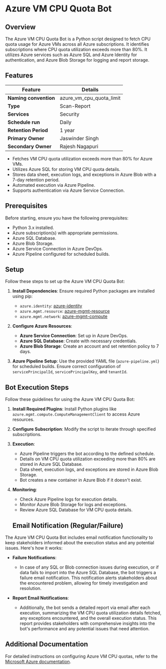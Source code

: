 # Azure VM CPU Quota Bot

## Overview
The Azure VM CPU Quota Bot is a Python script designed to fetch CPU quota usage for Azure VMs across all Azure subscriptions. It identifies subscriptions where CPU quota utilization exceeds more than 80%. It utilizes Azure services such as Azure SQL and Azure Identity for authentication, and Azure Blob Storage for logging and report storage.

## Features

| Feature              | Details                                                 |
|----------------------|---------------------------------------------------------|
| **Naming convention**| azure_vm_cpu_quota_limit                                |
| **Type**             | Scan-Report                                             |
| **Services**         | Security                                                         |
| **Schedule run**     | Daily                                                        |
| **Retention Period** | 1 year                                                  |
| **Primary Owner**    | Jaswinder Singh                                         |
| **Secondary Owner**  | Rajesh Nagapuri                                         |

- Fetches VM CPU quota utilization exceeds more than 80% for Azure VMs.
- Utilizes Azure SQL for storing VM CPU quota details.
- Stores data sheet, execution logs, and exceptions in Azure Blob with a 7-day retention period.
- Automated execution via Azure Pipeline.
- Supports authentication via Azure Service Connection.

## Prerequisites
Before starting, ensure you have the following prerequisites:

- Python 3.x installed.
- Azure subscription(s) with appropriate permissions.
- Azure SQL Database.
- Azure Blob Storage.
- Azure Service Connection in Azure DevOps.
- Azure Pipeline configured for scheduled builds.

## Setup
Follow these steps to set up the Azure VM CPU Quota Bot:

1. **Install Dependencies**: Ensure required Python packages are installed using pip:
   - `azure.identity`: [azure-identity](https://pypi.org/project/azure-identity)
   - `azure.mgmt.resource`: [azure-mgmt-resource](https://pypi.org/project/azure-mgmt-resource)
   - `azure.mgmt.network`: [azure-mgmt-compute](https://pypi.org/project/azure-mgmt-compute)
   
2. **Configure Azure Resources**:
   - **Azure Service Connection**: Set up in Azure DevOps.
   - **Azure SQL Database**: Create with necessary credentials.
   - **Azure Blob Storage**: Create an account and set retention policy to 7 days.
   
3. **Azure Pipeline Setup**: Use the provided YAML file (`azure-pipeline.yml`) for scheduled builds. Ensure correct configuration of `servicePrincipalId`, `servicePrincipalKey`, and `tenantId`.

## Bot Execution Steps
Follow these guidelines for using the Azure VM CPU Quota Bot:

1. **Install Required Plugins**: Install Python plugins like `azure.mgmt.compute.ComputeManagementClient` to access Azure resources.

2. **Configure Subscription**: Modify the script to iterate through specified subscriptions.

3. **Execution**:
   - Azure Pipeline triggers the bot according to the defined schedule.
   - Details on VM CPU quota utilization exceeding more than 80% are stored in Azure SQL Database.
   - Data sheet, execution logs, and exceptions are stored in Azure Blob Storage.
   - Bot creates a new container in Azure Blob if it doesn't exist.

4. **Monitoring**:
   - Check Azure Pipeline logs for execution details.
   - Monitor Azure Blob Storage for logs and exceptions.
   - Review Azure SQL Database for VM CPU quota details.
   ## Email Notification (Regular/Failure)
The Azure VM CPU Quota Bot includes email notification functionality to keep stakeholders informed about the execution status and any potential issues. Here's how it works:

- **Failure Notifications**: 
  - In case of any SQL or Blob connection issues during execution, or if data fails to import into the Azure SQL Database, the bot triggers a failure email notification. This notification alerts stakeholders about the encountered problem, allowing for timely investigation and resolution.

- **Report Email Notifications**: 
  - Additionally, the bot sends a detailed report via email after each execution, summarizing the VM CPU quota utilization details fetched, any exceptions encountered, and the overall execution status. This report provides stakeholders with comprehensive insights into the bot's performance and any potential issues that need attention.

## Additional Documentation
For detailed instructions on configuring Azure VM CPU quotas, refer to the [Microsoft Azure documentation](https://learn.microsoft.com/en-us/azure/quotas/per-vm-quota-requests).


